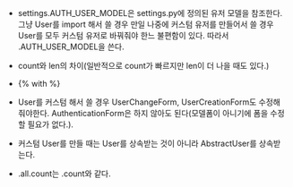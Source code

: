 - settings.AUTH_USER_MODEL은 settings.py에 정의된 유저 모델을 참조한다. 그냥 User를 import 해서 쓸 경우 만일 나중에 커스텀 유저를 만들어서 쓸 경우 User를 모두 커스텀 유저로 바꿔줘야 한느 불편함이 있다. 따라서 .AUTH_USER_MODEL을 쓴다.



- count와 len의 차이(일반적으로 count가 빠르지만 len이 더 나을 때도 있다.)



- {% with %}



- User를 커스텀 해서 쓸 경우 UserChangeForm, UserCreationForm도 수정해 줘야한다. AuthenticationForm은 하지 않아도 된다(모델폼이 아니기에 폼을 수정할 필요가 없다.).



- 커스텀 User를 만들 때는 User를 상속받는 것이 아니라 AbstractUser를 상속받는다.



- .all.count는 .count와 같다.


